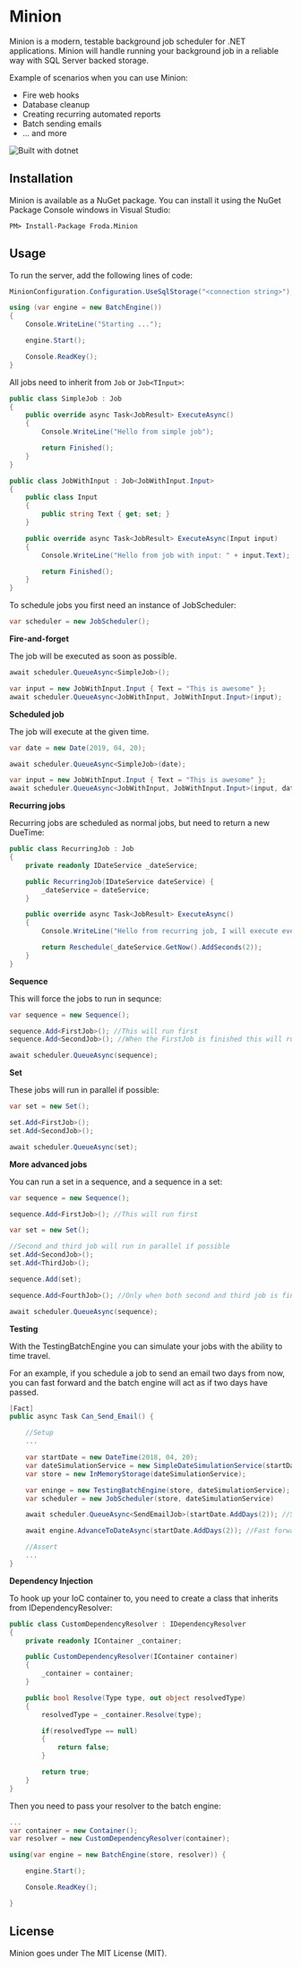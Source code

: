 # Minion

Minion is a modern, testable background job scheduler for .NET applications.
Minion will handle running your background job in a reliable way with SQL Server backed storage.

Example of scenarios when you can use Minion:

* Fire web hooks
* Database cleanup
* Creating recurring automated reports
* Batch sending emails
* ... and more

![Built with dotnet](https://img.shields.io/badge/dynamic/json.svg?label=builtwithdot.net&url=https%3A%2F%2Fbuiltwithdot.net%2Fproject%2F111%2Fbadge_stats&query=%24.stats&colorB=green)

## Installation

Minion is available as a NuGet package. You can install it using the NuGet Package Console windows in Visual Studio:

```
PM> Install-Package Froda.Minion
```

## Usage

To run the server, add the following lines of code:

```c#
MinionConfiguration.Configuration.UseSqlStorage("<connection string>");

using (var engine = new BatchEngine())
{
    Console.WriteLine("Starting ...");

    engine.Start();

    Console.ReadKey();
}
```

All jobs need to inherit from `Job` or `Job<TInput>`:

```c#
public class SimpleJob : Job
{
    public override async Task<JobResult> ExecuteAsync()
    {
        Console.WriteLine("Hello from simple job");

        return Finished();
    }
}

public class JobWithInput : Job<JobWithInput.Input>
{
    public class Input
    {
        public string Text { get; set; }
    }

    public override async Task<JobResult> ExecuteAsync(Input input)
    {
        Console.WriteLine("Hello from job with input: " + input.Text);

        return Finished();
    }
}
```


To schedule jobs you first need an instance of JobScheduler:
```c#
var scheduler = new JobScheduler();
```

**Fire-and-forget**

The job will be executed as soon as possible.

```c#
await scheduler.QueueAsync<SimpleJob>();

var input = new JobWithInput.Input { Text = "This is awesome" };
await scheduler.QueueAsync<JobWithInput, JobWithInput.Input>(input);
```

**Scheduled job**

The job will execute at the given time.

```c#
var date = new Date(2019, 04, 20);

await scheduler.QueueAsync<SimpleJob>(date);

var input = new JobWithInput.Input { Text = "This is awesome" };
await scheduler.QueueAsync<JobWithInput, JobWithInput.Input>(input, date);
```

**Recurring jobs**

Recurring jobs are scheduled as normal jobs, but need to return a new DueTime:

```c#
public class RecurringJob : Job
{
    private readonly IDateService _dateService;

    public RecurringJob(IDateService dateService) {
        _dateService = dateService;
    }

    public override async Task<JobResult> ExecuteAsync()
    {
        Console.WriteLine("Hello from recurring job, I will execute every 2 seconds");

        return Reschedule(_dateService.GetNow().AddSeconds(2));
    }
}
```

**Sequence**

This will force the jobs to run in sequnce:

```c#
var sequence = new Sequence();

sequence.Add<FirstJob>(); //This will run first
sequence.Add<SecondJob>(); //When the FirstJob is finished this will run

await scheduler.QueueAsync(sequence);
```

**Set**

These jobs will run in parallel if possible:

```c#
var set = new Set();

set.Add<FirstJob>();
set.Add<SecondJob>();

await scheduler.QueueAsync(set);
```

**More advanced jobs**

You can run a set in a sequence, and a sequence in a set:

```c#
var sequence = new Sequence();

sequence.Add<FirstJob>(); //This will run first

var set = new Set();

//Second and third job will run in parallel if possible
set.Add<SecondJob>(); 
set.Add<ThirdJob>(); 

sequence.Add(set);

sequence.Add<FourthJob>(); //Only when both second and third job is finished, this will run

await scheduler.QueueAsync(sequence);
```

**Testing**

With the TestingBatchEngine you can simulate your jobs with the ability to time travel.

For an example, if you schedule a job to send an email two days from now, you can fast forward and the batch engine will act as if two days have passed.

```c#
[Fact]
public async Task Can_Send_Email() {

    //Setup
    ...

    var startDate = new DateTime(2018, 04, 20);
    var dateSimulationService = new SimpleDateSimulationService(startDate);
    var store = new InMemoryStorage(dateSimulationService);

    var eninge = new TestingBatchEngine(store, dateSimulationService);
    var scheduler = new JobScheduler(store, dateSimulationService)

    await scheduler.QueueAsync<SendEmailJob>(startDate.AddDays(2)); //Schedule job to two days from now

    await engine.AdvanceToDateAsync(startDate.AddDays(2)); //Fast forward to two days from now

    //Assert
    ...
}
```

**Dependency Injection**

To hook up your IoC container to, you need to create a class that inherits from IDependencyResolver:

```c#
public class CustomDependencyResolver : IDependencyResolver 
{
    private readonly IContainer _container;

    public CustomDependencyResolver(IContainer container) 
    {
        _container = container;
    }

    public bool Resolve(Type type, out object resolvedType)
    {
        resolvedType = _container.Resolve(type);

        if(resolvedType == null)
        {
            return false;    
        }

        return true;
    }
}
```

Then you need to pass your resolver to the batch engine:
```c#
...
var container = new Container();
var resolver = new CustomDependencyResolver(container);

using(var engine = new BatchEngine(store, resolver)) {

    engine.Start();

    Console.ReadKey();

}
```

## License

Minion goes under The MIT License (MIT).
